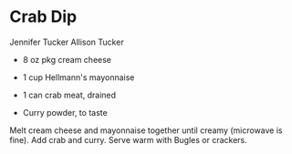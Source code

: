 # Crab Dip

Jennifer Tucker
Allison Tucker

- 8 oz pkg cream cheese
- 1 cup Hellmann's mayonnaise

- 1 can crab meat, drained
- Curry powder, to taste

Melt cream cheese and mayonnaise together until creamy (microwave is fine). Add crab and curry. Serve warm with Bugles or crackers.